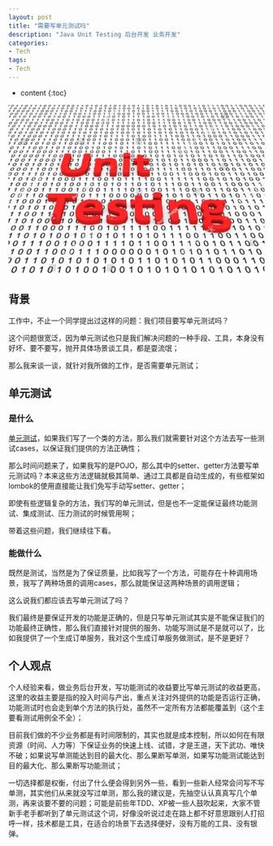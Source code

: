 ```yaml
---
layout: post
title: "需要写单元测试吗"
description: "Java Unit Testing 后台开发 业务开发"
categories: 
- Tech
tags:
- Tech
---
```


* content
{:toc}

![Metrics](/css/pics/2017-11-07-unit-testing.png)

## 背景
工作中，不止一个同学提出过这样的问题：我们项目要写单元测试吗？

这个问题很宽泛，因为单元测试也只是我们解决问题的一种手段、工具，本身没有好坏、要不要写，抛开具体场景谈工具，都是耍流氓；

那么我来谈一谈，就针对我所做的工作，是否需要单元测试；

## 单元测试

### 是什么
[单元测试](https://zh.wikipedia.org/wiki/%E5%8D%95%E5%85%83%E6%B5%8B%E8%AF%95)，如果我们写了一个类的方法，那么我们就需要针对这个方法去写一些测试cases，以保证我们提供的方法正确性；

那么时间问题来了，如果我写的是POJO，那么其中的setter、getter方法要写单元测试吗？本来这些方法逻辑就极其简单、通过工具都是自动生成的，有些框架如lombok的使用直接能让我们免写手动写setter、getter；

即使有些逻辑复杂的方法，我们写的单元测试，但是也不一定能保证最终功能测试、集成测试、压力测试的时候管用啊；

带着这些问题，我们继续往下看。

### 能做什么

既然是测试，当然是为了保证质量，比如我写了一个方法，可能存在十种调用场景，我写了两种场景的调用cases，那么就能保证这两种场景的调用逻辑；

这么说我们都应该去写单元测试了吗？

我们最终是要保证开发的功能是正确的，但是只写单元测试其实是不能保证我们的功能最终正确性，那么我们直接针对提供的服务、功能写测试是不是就可以了，比如我提供了一个生成订单服务，我对这个生成订单服务做测试，是不是更好？

## 个人观点
个人经验来看，做业务后台开发，写功能测试的收益要比写单元测试的收益更高，这里的收益主要是指的投入时间与产出，重点关注对外提供的功能是否运行正确，功能测试时也会走到单个方法的执行处，虽然不一定所有方法都能覆盖到（这个主要看测试用例全不全）；

目前我们做的不少业务都是有时间限制的，其实也就是成本控制，所以如何在有限资源（时间、人力等）下保证业务的快速上线、试错，才是王道，天下武功、唯快不破；如果说写单测能达到目的最大化、那么果断写单测，如果写功能测试能达到目的最大化、那么果断写功能测试；

一切选择都是权衡，付出了什么便会得到另外一些，看到一些新人经常会问写不写单测，其实他们从来就没写过单测，那么我的建议是，先抽空认认真真写几个单测，再来谈要不要的问题；可能是前些年TDD、XP被一些人鼓吹起来，大家不管新手老手都听到了单元测试这个词，好像没听说过走在路上都不好意思跟别人打招呼一样，技术都是工具，在适合的场景下去选择便好，没有万能的工具、没有银弹。
